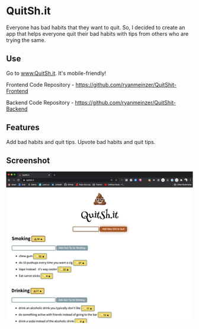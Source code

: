 # QuitSh.it

Everyone has bad habits that they want to quit. So, I decided to create an app that helps everyone quit their bad habits with tips from others who are trying the same.

## Use

Go to www.QuitSh.it. It's mobile-friendly!

Frontend Code Repository - https://github.com/ryanmeinzer/QuitShit-Frontend

Backend Code Repository - https://github.com/ryanmeinzer/QuitShit-Backend

## Features

Add bad habits and quit tips. Upvote bad habits and quit tips. 

## Screenshot

![QuitSh.it Screenshot](/quitshit-screenshot.png)